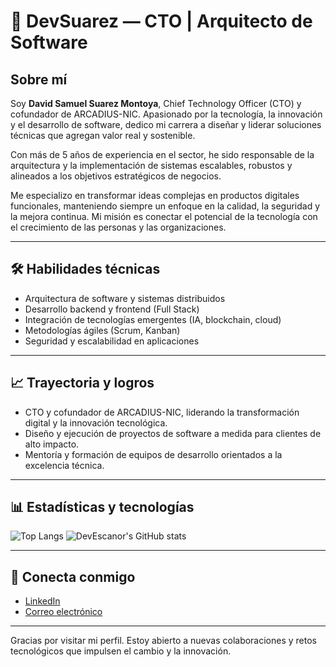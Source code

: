 # 🤖 DevSuarez — CTO | Arquitecto de Software

## Sobre mí

Soy **David Samuel Suarez Montoya**, Chief Technology Officer (CTO) y cofundador de ARCADIUS-NIC. Apasionado por la tecnología, la innovación y el desarrollo de software, dedico mi carrera a diseñar y liderar soluciones técnicas que agregan valor real y sostenible.

Con más de 5 años de experiencia en el sector, he sido responsable de la arquitectura y la implementación de sistemas escalables, robustos y alineados a los objetivos estratégicos de negocios.

Me especializo en transformar ideas complejas en productos digitales funcionales, manteniendo siempre un enfoque en la calidad, la seguridad y la mejora continua. Mi misión es conectar el potencial de la tecnología con el crecimiento de las personas y las organizaciones.

---

## 🛠️ Habilidades técnicas

- Arquitectura de software y sistemas distribuidos
- Desarrollo backend y frontend (Full Stack)
- Integración de tecnologías emergentes (IA, blockchain, cloud)
- Metodologías ágiles (Scrum, Kanban)
- Seguridad y escalabilidad en aplicaciones

---

## 📈 Trayectoria y logros

- CTO y cofundador de ARCADIUS-NIC, liderando la transformación digital y la innovación tecnológica.
- Diseño y ejecución de proyectos de software a medida para clientes de alto impacto.
- Mentoría y formación de equipos de desarrollo orientados a la excelencia técnica.

---

## 📊 Estadísticas y tecnologías

<!-- Puedes incluir aquí tus gráficos y badges de GitHub, por ejemplo: -->
![Top Langs](https://github-readme-stats.vercel.app/api/top-langs/?username=DevEscanor&layout=compact)
![DevEscanor's GitHub stats](https://github-readme-stats.vercel.app/api?username=DevEscanor&show_icons=true&theme=radical)

---

## 🤝 Conecta conmigo

- [LinkedIn](www.linkedin.com/in/david-samuel-suarez-montoya-242059150)
- [Correo electrónico](mailto:devsamsuarez@gmail.com)

---

Gracias por visitar mi perfil. Estoy abierto a nuevas colaboraciones y retos tecnológicos que impulsen el cambio y la innovación.
